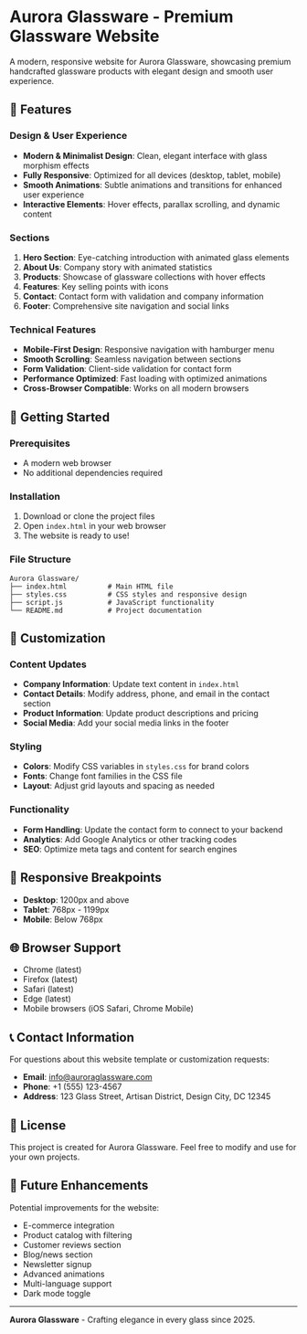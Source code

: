 # Aurora Glassware - Premium Glassware Website

A modern, responsive website for Aurora Glassware, showcasing premium handcrafted glassware products with elegant design and smooth user experience.

## 🌟 Features

### Design & User Experience
- **Modern & Minimalist Design**: Clean, elegant interface with glass morphism effects
- **Fully Responsive**: Optimized for all devices (desktop, tablet, mobile)
- **Smooth Animations**: Subtle animations and transitions for enhanced user experience
- **Interactive Elements**: Hover effects, parallax scrolling, and dynamic content

### Sections
1. **Hero Section**: Eye-catching introduction with animated glass elements
2. **About Us**: Company story with animated statistics
3. **Products**: Showcase of glassware collections with hover effects
4. **Features**: Key selling points with icons
5. **Contact**: Contact form with validation and company information
6. **Footer**: Comprehensive site navigation and social links

### Technical Features
- **Mobile-First Design**: Responsive navigation with hamburger menu
- **Smooth Scrolling**: Seamless navigation between sections
- **Form Validation**: Client-side validation for contact form
- **Performance Optimized**: Fast loading with optimized animations
- **Cross-Browser Compatible**: Works on all modern browsers

## 🚀 Getting Started

### Prerequisites
- A modern web browser
- No additional dependencies required

### Installation
1. Download or clone the project files
2. Open `index.html` in your web browser
3. The website is ready to use!

### File Structure
```
Aurora Glassware/
├── index.html          # Main HTML file
├── styles.css          # CSS styles and responsive design
├── script.js           # JavaScript functionality
└── README.md           # Project documentation
```

## 🎨 Customization

### Content Updates
- **Company Information**: Update text content in `index.html`
- **Contact Details**: Modify address, phone, and email in the contact section
- **Product Information**: Update product descriptions and pricing
- **Social Media**: Add your social media links in the footer

### Styling
- **Colors**: Modify CSS variables in `styles.css` for brand colors
- **Fonts**: Change font families in the CSS file
- **Layout**: Adjust grid layouts and spacing as needed

### Functionality
- **Form Handling**: Update the contact form to connect to your backend
- **Analytics**: Add Google Analytics or other tracking codes
- **SEO**: Optimize meta tags and content for search engines

## 📱 Responsive Breakpoints

- **Desktop**: 1200px and above
- **Tablet**: 768px - 1199px
- **Mobile**: Below 768px

## 🌐 Browser Support

- Chrome (latest)
- Firefox (latest)
- Safari (latest)
- Edge (latest)
- Mobile browsers (iOS Safari, Chrome Mobile)

## 📞 Contact Information

For questions about this website template or customization requests:

- **Email**: info@auroraglassware.com
- **Phone**: +1 (555) 123-4567
- **Address**: 123 Glass Street, Artisan District, Design City, DC 12345

## 📄 License

This project is created for Aurora Glassware. Feel free to modify and use for your own projects.

## 🔧 Future Enhancements

Potential improvements for the website:
- E-commerce integration
- Product catalog with filtering
- Customer reviews section
- Blog/news section
- Newsletter signup
- Advanced animations
- Multi-language support
- Dark mode toggle

---

**Aurora Glassware** - Crafting elegance in every glass since 2025.
